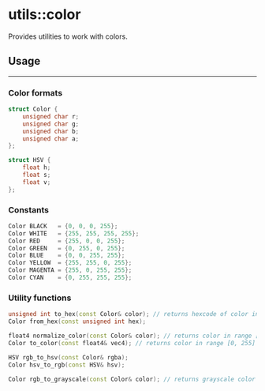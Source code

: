 # utils::color

Provides utilities to work with colors.

## Usage

---

### Color formats
```c++
struct Color {
    unsigned char r;
    unsigned char g;
    unsigned char b;
    unsigned char a;
};

struct HSV {
    float h;
    float s;
    float v;
};
```

### Constants
```c++
Color BLACK   = {0, 0, 0, 255};
Color WHITE   = {255, 255, 255, 255};
Color RED     = {255, 0, 0, 255};
Color GREEN   = {0, 255, 0, 255};
Color BLUE    = {0, 0, 255, 255};
Color YELLOW  = {255, 255, 0, 255};
Color MAGENTA = {255, 0, 255, 255};
Color CYAN    = {0, 255, 255, 255};
```

### Utility functions
```c++
unsigned int to_hex(const Color& color); // returns hexcode of color in binary
Color from_hex(const unsigned int hex);

float4 normalize_color(const Color& color); // returns color in range [0, 1]
Color to_color(const float4& vec4); // returns color in range [0, 255]

HSV rgb_to_hsv(const Color& rgba);
Color hsv_to_rgb(const HSV& hsv);

Color rgb_to_grayscale(const Color& color); // returns grayscale color
```
